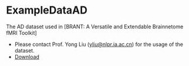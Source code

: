 # ExampleDataAD
The AD dataset used in [BRANT: A Versatile and Extendable Brainnetome fMRI Toolkit] 

* Please contact Prof. Yong Liu (yliu@nlpr.ia.ac.cn) for the usage of the dataset.
* [Download](http://ddl.escience.cn/f/QAoQ)
